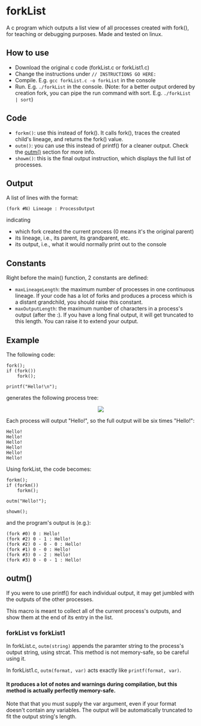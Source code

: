 # forkList
A c program which outputs a list view of all processes created with fork(), for teaching or debugging purposes.
Made and tested on linux.

## How to use
* Download the original c code (forkList.c or forkList1.c)
* Change the instructions under `// INSTRUCTIONS GO HERE:`
* Compile. E.g. `gcc forkList.c -o forkList` in the console
* Run. E.g. `./forkList` in the console. 
(Note: for a better output ordered by creation fork, you can pipe the run command with sort. E.g. `./forkList | sort`)

## Code
* `forkm()`: use this instead of fork(). It calls fork(), traces the created child's lineage, and returns the fork() value.
* `outm()`: you can use this instead of printf() for a cleaner output. Check the [outm()](#outm) section for more info.
* `showm()`: this is the final output instruction, which displays the full list of processes.

## Output
A list of lines with the format:
```
(fork #N) Lineage : ProcessOutput
```
indicating 
* which fork created the current process (0 means it's the original parent)
* its lineage, i.e., its parent, its grandparent, etc.
* its output, i.e., what it would normally print out to the console

## Constants
Right before the main() function, 2 constants are defined:
* `maxLineageLength`: the maximum number of processes in one continuous lineage. If your code has a lot of forks and produces a process which is a distant grandchild, you should raise this constant.
* `maxOutputLength`: the maximum number of characters in a process's output (after the :). If you have a long final output, it will get truncated to this length. You can raise it to extend your output.

## Example
The following code:
```
fork();
if (fork())
	fork();
	
printf("Hello!\n");
```
generates the following process tree:

<p align="center">
  <img src="https://user-images.githubusercontent.com/68998620/164605644-d3ce08c1-3832-48ee-a5ca-d59074d83b62.png">
</p>
Each process will output "Hello!", so the full output will be six times "Hello!":

```
Hello!
Hello!
Hello!
Hello!
Hello!
Hello!
```

Using forkList, the code becomes:
```
forkm();
if (forkm())
	forkm();

outm("Hello!");
  
showm();
```
and the program's output is (e.g.):
```
(fork #0) 0 : Hello!
(fork #2) 0 - 1 : Hello!
(fork #2) 0 - 0 - 0 : Hello!
(fork #1) 0 - 0 : Hello!
(fork #3) 0 - 2 : Hello!
(fork #3) 0 - 0 - 1 : Hello!
```

## outm()
If you were to use printf() for each individual output, it may get jumbled with the outputs of the other processes.

This macro is meant to collect all of the current process's outputs, and show them at the end of its entry in the list.

### forkList vs forkList1
In forkList.c, 
`outm(string)` appends the paramter string to the process's output string, using strcat. This method is not memory-safe, so be careful using it.

In forkList1.c, 
`outm(format, var)` acts exactly like `printf(format, var)`.
#### It produces a lot of notes and warnings during compilation, but this method is actually perfectly memory-safe.
Note that that you must supply the var argument, even if your format doesn't contain any variables.
The output will be automatically truncated to fit the output string's length.
